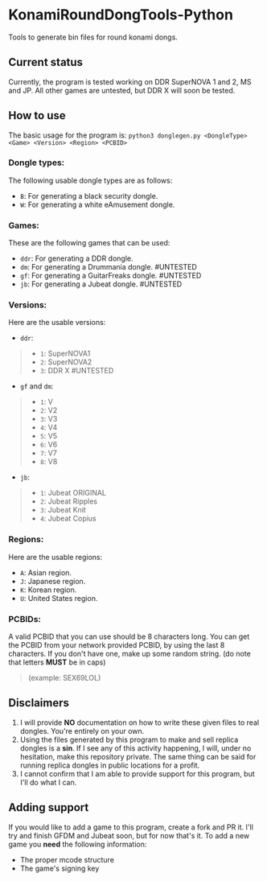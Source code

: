 # KonamiRoundDongTools-Python
 Tools to generate bin files for round konami dongs. 
 
 ## Current status
 Currently, the program is tested working on DDR SuperNOVA 1 and 2, MS and JP.
 All other games are untested, but DDR X will soon be tested.

## How to use
The basic usage for the program is:
`` python3 donglegen.py <DongleType> <Game> <Version> <Region> <PCBID> ``

### Dongle types:
The following usable dongle types are as follows:
- `B`: For generating a black security dongle.
- `W`: For generating a white eAmusement dongle.

### Games:
These are the following games that can be used:
- `ddr`: For generating a DDR dongle.
- `dm`: For generating a Drummania dongle. #UNTESTED
- `gf`: For generating a GuitarFreaks dongle. #UNTESTED
- `jb`: For generating a Jubeat dongle. #UNTESTED

### Versions:
Here are the usable versions:
- `ddr`:
> - `1`: SuperNOVA1
> - `2`: SuperNOVA2
> - `3`: DDR X #UNTESTED
- `gf` and `dm`:
> - `1`: V
> - `2`: V2
> - `3`: V3
> - `4`: V4
> - `5`: V5
> - `6`: V6
> - `7`: V7
> - `8`: V8
- `jb`:
> - `1`: Jubeat ORIGINAL
> - `2`: Jubeat Ripples
> - `3`: Jubeat Knit
> - `4`: Jubeat Copius

### Regions:
Here are the usable regions:
- `A`: Asian region.
- `J`: Japanese region.
- `K`: Korean region.
- `U`: United States region.

### PCBIDs:
A valid PCBID that you can use should be 8 characters long.
You can get the PCBID from your network provided PCBID, by using the last 8 characters.
If you don't have one, make up some random string. (do note that letters **MUST** be in caps)
> (example: SEX69LOL)


## Disclaimers

1. I will provide **NO** documentation on how to write these given files to real dongles. You're entirely on your own.
2. Using the files generated by this program to make and sell replica dongles is a **sin**. If I see any of this activity happening, I will, under no hesitation, make this repository private. The same thing can be said for running replica dongles in public locations for a profit.
3. I cannot confirm that I am able to provide support for this program, but I'll do what I can.

## Adding support
If you would like to add a game to this program, create a fork and PR it. I'll try and finish GFDM and Jubeat soon, but for now that's it.
To add a new game you **need** the following information:
- The proper mcode structure
- The game's signing key
